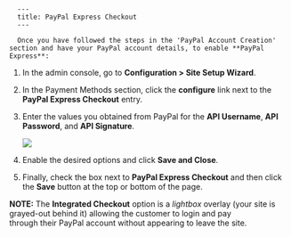 
      ---
      title: PayPal Express Checkout
      ---

      Once you have followed the steps in the 'PayPal Account Creation' section and have your PayPal account details, to enable **PayPal Express**:

1.  In the admin console, go to **Configuration > Site Setup Wizard**.  
      
    
2.  In the Payment Methods section, click the **configure** link next to the **PayPal Express Checkout** entry.  
      
    
3.  Enter the values you obtained from PayPal for the **API Username**, **API Password**, and **API Signature**.  
      
    ![](images/PPE.jpg)  
      
    
4.  Enable the desired options and click **Save and Close**.
  
6.  Finally, check the box next to **PayPal Express Checkout** and then click the **Save** button at the top or bottom of the page.

**NOTE:** The **Integrated Checkout** option is a _lightbox_ overlay (your site is grayed-out behind it) allowing the customer to login and pay  
through their PayPal account without appearing to leave the site.
      